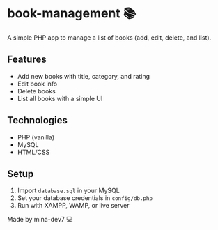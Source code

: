 # book-management 📚

A simple PHP app to manage a list of books (add, edit, delete, and list).

## Features
- Add new books with title, category, and rating
- Edit book info
- Delete books
- List all books with a simple UI

## Technologies
- PHP (vanilla)
- MySQL
- HTML/CSS

## Setup
1. Import `database.sql` in your MySQL
2. Set your database credentials in `config/db.php`
3. Run with XAMPP, WAMP, or live server

Made by mina-dev7 💻
